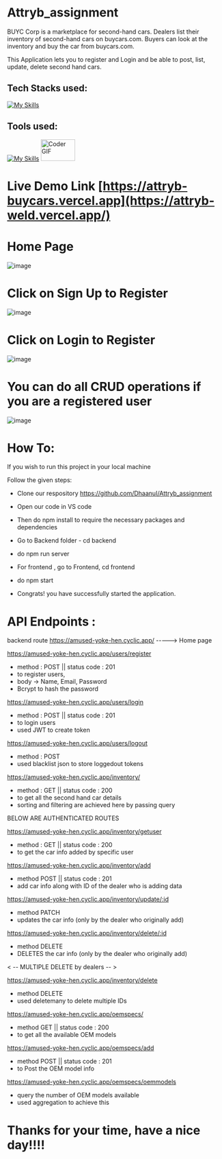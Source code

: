 # Attryb_assignment

BUYC Corp is a marketplace for second-hand cars. Dealers list their inventory of second-hand cars on
buycars.com. Buyers can look at the inventory and buy the car from buycars.com.

This Application lets you to register and Login and be able to post, list, update, delete second hand cars.

## Tech Stacks used:
[![My Skills](https://skillicons.dev/icons?i=js,nodejs,express,mongodb,html,css,react)](https://skillicons.dev)

## Tools used:
[![My Skills](https://skillicons.dev/icons?i=vercel,github)](https://skillicons.dev)
<img alt="Coder GIF" height=50 width=80 src="https://www.w3schools.com/whatis/img_npm.jpg" />




# Live Demo Link [https://attryb-buycars.vercel.app](https://attryb-weld.vercel.app/)

# Home Page
![image](https://github.com/DhaanuI/Attryb_assignment/assets/112754832/4c58e869-56a3-4817-92fe-4c6735495d95)

# Click on Sign Up to Register
![image](https://github.com/DhaanuI/Attryb_assignment/assets/112754832/6ac33863-4748-494a-967b-33f19b2b46d2)

# Click on Login to Register
![image](https://github.com/DhaanuI/Attryb_assignment/assets/112754832/b9fa765a-0cf8-4560-b071-4149c90ec4dd)

# You can do all CRUD operations if you are a registered user
![image](https://github.com/DhaanuI/Attryb_assignment/assets/112754832/59958c50-4416-41b7-b7a3-1580b071cc7f)


# How To:

If you wish to run this project in your local machine

Follow the given steps:

* Clone our respository https://github.com/DhaanuI/Attryb_assignment

* Open our code in VS code

* Then do npm install to require the necessary packages and dependencies

* Go to Backend folder - cd backend

* do npm run server

* For frontend , go to Frontend, cd frontend

* do npm start

* Congrats! you have successfully started the application.


# API Endpoints :
backend route 
https://amused-yoke-hen.cyclic.app/  -----> Home page 

https://amused-yoke-hen.cyclic.app/users/register 
- method : POST   ||   status code : 201
- to register users, 
- body -> Name, Email, Password
- Bcrypt to hash the password

https://amused-yoke-hen.cyclic.app/users/login
- method : POST   ||   status code : 201
- to login users
- used JWT to create token


https://amused-yoke-hen.cyclic.app/users/logout
- method : POST  
- used blacklist json to store loggedout tokens


https://amused-yoke-hen.cyclic.app/inventory/
- method : GET   ||   status code : 200
- to get all the second hand car details 
- sorting and filtering are achieved here by passing query 


BELOW ARE AUTHENTICATED ROUTES

https://amused-yoke-hen.cyclic.app/inventory/getuser
- method : GET    ||   status code : 200
- to get the car info added by specific user

https://amused-yoke-hen.cyclic.app/inventory/add
- method POST   ||   status code : 201
- add car info along with ID of the dealer who is adding data

https://amused-yoke-hen.cyclic.app/inventory/update/:id
- method PATCH  
- updates the car info (only by the dealer who originally add)

https://amused-yoke-hen.cyclic.app/inventory/delete/:id
- method DELETE 
- DELETES the car info (only by the dealer who originally add)

< --  MULTIPLE DELETE by dealers -- >

https://amused-yoke-hen.cyclic.app/inventory/delete
- method DELETE
- used deletemany to delete multiple IDs


https://amused-yoke-hen.cyclic.app/oemspecs/
- method GET   ||   status code : 200
- to get all the available OEM models

https://amused-yoke-hen.cyclic.app/oemspecs/add
- method POST   ||   status code : 201
- to Post the OEM model info

https://amused-yoke-hen.cyclic.app/oemspecs/oemmodels
- query the number of OEM models available
- used aggregation to achieve this



# Thanks for your time, have a nice day!!!!



